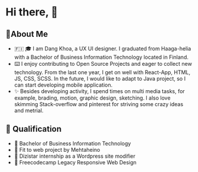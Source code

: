 # Hi there, 👋
## 🚀About Me
- 🇫🇮 🎓 I am Dang Khoa, a UX UI designer. I graduated from Haaga-helia with a Bachelor of Business Information Technology located in Finland. 
- ⌨️ I enjoy contributing to Open Source Projects and eager to collect new technology. From the last one year, I get on well with React-App, HTML, JS, CSS, SCSS. In the future, I would like to adapt to Java project, so I can start developing mobile application.
- ✨ Besides developing activity, I spend times on multi media tasks, for example, brading, motion, graphic design, sketching. I also love skimming Stack-overflow and pinterest for striving some crazy ideas and metrial.

## 📜 Qualification
- 🎫 Bachelor of Business Information Technology
- 🎫 Fit to web project by Mehtaheino
- 🎫 Dizistar internship as a Wordpress site modifier
- 🎫 Freecodecamp Legacy Responsive Web Design

